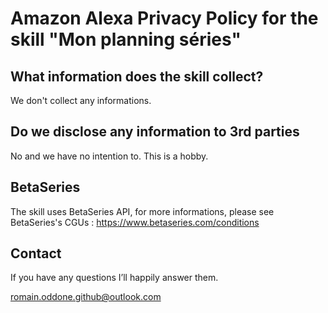 # Amazon Alexa Privacy Policy for the skill "Mon planning séries"

## What information does the skill collect?
We don't collect any informations.


## Do we disclose any information to 3rd parties
No and we have no intention to. This is a hobby.

## BetaSeries
The skill uses BetaSeries API, for more informations, please see BetaSeries's CGUs : https://www.betaseries.com/conditions

## Contact
If you have any questions I’ll happily answer them.

romain.oddone.github@outlook.com
